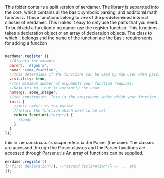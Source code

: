 This folder contains a split version of nerdamer. The library is separated into the core, which contains all the basic symbolic parsing, 
and additional math functions. These functions belong to one of the predetermined internal classes of nerdamer. 
This makes it easy to only use the parts that you need. To build add a functionto nerdamer use the register function. This functions takes 
a declaration object or an array of declaration objects. The class to which it belongs and the name of the function are the basic requirements
for adding a funciton

```javascript

nerdamer.register ({
  //Algebra for example
  parent: 'Algebra',
  name: 'some_function',
  //this determines if the functions can be used by the user when passing a string. 
  visibility: true, 
  //the minimum number of arguments your function requires. 
  //Defaults to 1 but is currently not used
  numargs: some_integer, 
  //the constructor. This is the environent under which your function is built. 
  init: {
    //this refers to the Parser
    //return the function which need to be set
    return function(/*args*/) {
      //body
    }
  }
});
```
this in the constructor's scope refers to the Parser (the core).
The classes are accessed through the Parser.classes and the Parser functions are accessed through Parser.utils
An array of functions can be supplied.

```javascript
nerdamer.register([
{/*first declaration*/}, {/*second declaration*/} // ... etc
]);
```
